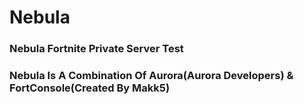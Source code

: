 # Nebula
### Nebula Fortnite Private Server Test
### Nebula Is A Combination Of Aurora(Aurora Developers) & FortConsole(Created By Makk5)
